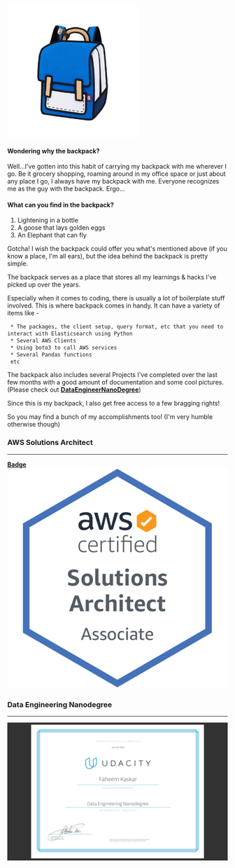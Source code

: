 <img src="images/backpack.jpg" width="300" height="300" >

#### Wondering why the backpack? 
Well...I've gotten into this habit of carrying my backpack with me wherever I go. Be it grocery shopping, 
roaming around in my office space or just about any place I go, I always have my backpack with me. Everyone recognizes me as the guy
with the backpack. Ergo...

#### What can you find in the backpack?

1. Lightening in a bottle
2. A goose that lays golden eggs
3. An Elephant that can fly

Gotcha! I wish the backpack could offer you what's mentioned above (if you know a place, I'm all ears), but the idea behind the backpack
is pretty simple. 

The backpack serves as a place that stores all my learnings & hacks I've picked up over the years.

Especially when it comes to coding, there is usually a lot of boilerplate stuff involved.
This is where backpack comes in handy. It can have a variety of items like - 
     
     * The packages, the client setup, query format, etc that you need to interact with Elasticsearch using Python
     * Several AWS Clients
     * Using boto3 to call AWS services
     * Several Pandas functions
     etc
     
The backpack also includes several Projects I've completed over the last few months with a good amount of documentation and some cool pictures.
(Please check out [**DataEngineerNanoDegree**](https://github.com/kfaheem/backpack/tree/dev/DataEngineerNanoDegree))

Since this is my backpack, I also get free access to a few bragging rights! 

So you may find a bunch of my accomplishments too! (I'm very humble otherwise though)

### **AWS Solutions Architect**
***
[**Badge**](https://www.youracclaim.com/badges/f4e6dba9-81de-4775-b43e-a5d22bac6ef6/public_url)
![](aws-certified-solutions-architect-associate.png)

### **Data Engineering Nanodegree**
***

![](DE_Cert.png)